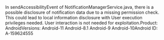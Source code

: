 In sendAccessibilityEvent of NotificationManagerService.java, there is a possible disclosure of notification data due to a missing permission check. This could lead to local information disclosure with User execution privileges needed. User interaction is not needed for exploitation.Product: AndroidVersions: Android-11 Android-8.1 Android-9 Android-10Android ID: A-159624555